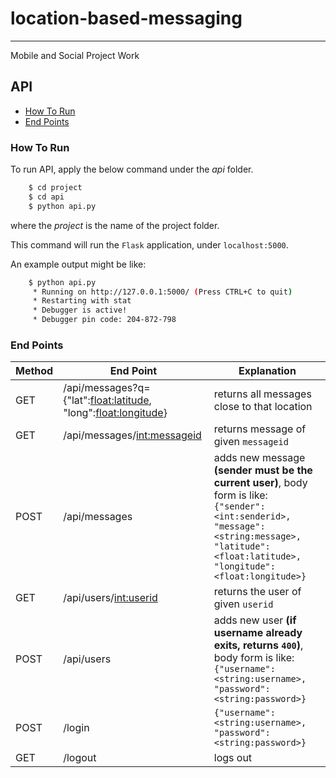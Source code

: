 # location-based-messaging
--------------------------
Mobile and Social Project Work

## API

* [How To Run](#how-to-run)
* [End Points](#end-points)

### How To Run

To run API, apply the below command under the *api* folder.

```bash
    $ cd project
    $ cd api
    $ python api.py
```

where the *project* is the name of the project folder. 

This command will run the `Flask` application, under `localhost:5000`.

An example output might be like:

```bash
    $ python api.py
     * Running on http://127.0.0.1:5000/ (Press CTRL+C to quit)
     * Restarting with stat
     * Debugger is active!
     * Debugger pin code: 204-872-798
```

### End Points

| Method | End Point | Explanation |
| ------ | --------- | ----------- |
| GET | /api/messages?q={"lat":<float:latitude>, "long":<float:longitude>} | returns all messages close to that location |
| GET | /api/messages/<int:messageid> | returns message of given `messageid`  |
| POST | /api/messages | adds new message **(sender must be the current user)**, body form is like: `{"sender":<int:senderid>, "message": <string:message>, "latitude":<float:latitude>, "longitude":<float:longitude>}` |
| GET | /api/users/<int:userid> | returns the user of given `userid` |
| POST | /api/users | adds new user **(if username already exits, returns `400`)**, body form is like: `{"username":<string:username>, "password":<string:password>}` |
| POST | /login | `{"username":<string:username>, "password":<string:password>}` |
| GET | /logout | logs out |